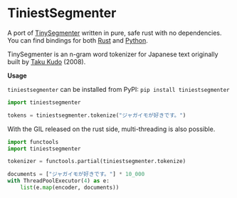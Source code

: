 # TiniestSegmenter

A port of [TinySegmenter](http://chasen.org/~taku/software/TinySegmenter/) written in pure, safe rust with no dependencies. You can find bindings for both [Rust](https://github.com/jwnz/tiniestsegmenter/tree/main/tiniestsegmenter/) and [Python](https://github.com/jwnz/tiniestsegmenter/tree/main/bindings/python/).

TinySegmenter is an n-gram word tokenizer for Japanese text originally built by [Taku Kudo](http://chasen.org/~taku/) (2008). 


<b> Usage </b>

`tiniestsegmenter` can be installed from PyPI: `pip install tiniestsegmenter`

```Python
import tiniestsegmenter

tokens = tiniestsegmenter.tokenize("ジャガイモが好きです。")
```

With the GIL released on the rust side, multi-threading is also possible.

```Python
import functools
import tiniestsegmenter

tokenizer = functools.partial(tiniestsegmenter.tokenize)

documents = ["ジャガイモが好きです。"] * 10_000
with ThreadPoolExecutor(4) as e:
    list(e.map(encoder, documents))
```

